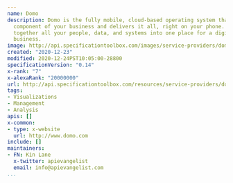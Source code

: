 ```yaml
---
name: Domo
description: Domo is the fully mobile, cloud-based operating system that unifies every
  component of your business and delivers it all, right on your phone. Domo brings
  together all your people, data, and systems into one place for a digitally-connected
  business.
image: http://api.specificationtoolbox.com/images/service-providers/domo.jpg
created: "2020-12-23"
modified: 2020-12-24PST10:05:00-28800
specificationVersion: "0.14"
x-rank: "7"
x-alexaRank: "20000000"
url: http://api.specificationtoolbox.com/resources/service-providers/domo/
tags:
- Visualizations
- Management
- Analysis
apis: []
x-common:
- type: x-website
  url: http://www.domo.com
include: []
maintainers:
- FN: Kin Lane
  x-twitter: apievangelist
  email: info@apievangelist.com
...
```

